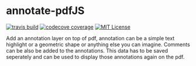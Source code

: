 # annotate-pdfJS

[![travis build](https://img.shields.io/travis/ashokyadav006/annotate-pdf.svg?style=flat-square)](https://travis-ci.org/ashokyadav006/annotate-pdf)
[![codecove coverage](https://img.shields.io/codecov/c/github/ashokyadav006/annotate-pdf.svg?style=flat-square)](https://codecov.io/gh/ashokyadav006/annotate-pdf)
[![MIT License](https://img.shields.io/github/license/ashokyadav006/annotate-pdf.svg?style=flat-square)](https://opensource.org/licenses/MIT)



Add an annotation layer on top of pdf, annotation can be a simple text highlight or a geometric shape or anything else you can imagine. Comments can be also be added to the annotations. This data has to be saved seperately and can be used to display those annotations again on the pdf.
